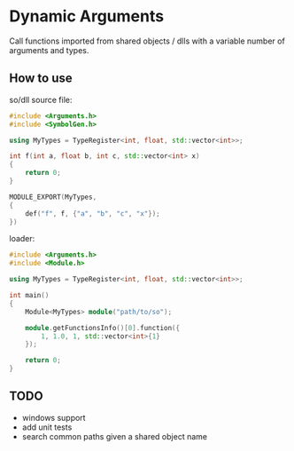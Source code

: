 # Dynamic Arguments
Call functions imported from shared objects / dlls with a variable number of arguments and types.

## How to use
so/dll source file:
```cpp
#include <Arguments.h>
#include <SymbolGen.h>

using MyTypes = TypeRegister<int, float, std::vector<int>>;

int f(int a, float b, int c, std::vector<int> x)
{
    return 0;
}

MODULE_EXPORT(MyTypes,
{
    def("f", f, {"a", "b", "c", "x"});
})
```

loader:
```cpp
#include <Arguments.h>
#include <Module.h>

using MyTypes = TypeRegister<int, float, std::vector<int>>;

int main()
{
    Module<MyTypes> module("path/to/so");

    module.getFunctionsInfo()[0].function({
        1, 1.0, 1, std::vector<int>{1}
    });

    return 0;
}
```
## TODO
* windows support
* add unit tests
* search common paths given a shared object name